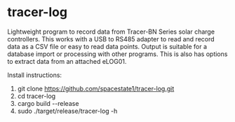 # tracer-log
Lightweight program to record data from Tracer-BN Series solar charge controllers. This works with a USB to RS485 adapter to read and record data as a CSV file or easy to read data points. Output is suitable for a database import or processing with other programs.  This is also has options to extract data from an attached eLOG01.  

Install instructions: 

1. git clone https://github.com/spacestate1/tracer-log.git
2. cd tracer-log
3. cargo build --release 
4. sudo ./target/release/tracer-log -h
